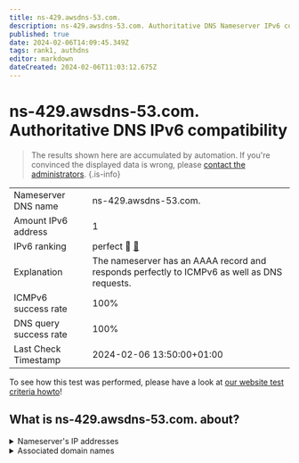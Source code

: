 ```yaml
---
title: ns-429.awsdns-53.com.
description: ns-429.awsdns-53.com. Authoritative DNS Nameserver IPv6 compatibility
published: true
date: 2024-02-06T14:09:45.349Z
tags: rank1, authdns
editor: markdown
dateCreated: 2024-02-06T11:03:12.675Z
---
```


# ns-429.awsdns-53.com. Authoritative DNS IPv6 compatibility

> The results shown here are accumulated by automation. If you're convinced the displayed data is wrong, please [contact the administrators](/howto/chat). 
{.is-info}




|   |   |
| - | - |
| Nameserver DNS name | ns-429.awsdns-53.com.
| Amount IPv6 address | 1
| IPv6 ranking | perfect :1st_place_medal: [🔗](/howto/ranking) |
| Explanation | The nameserver has an AAAA record and responds perfectly to ICMPv6 as well as DNS requests. |
| ICMPv6 success rate | 100%|
| DNS query success rate | 100% |
| Last Check Timestamp | 2024-02-06 13:50:00+01:00 |

To see how this test was performed, please have a look at [our website test criteria howto](/howto/testcriteria/authdns)!


## What is ns-429.awsdns-53.com. about?




<details>
<summary>Nameserver's IP addresses</summary>

2600:9000:5301:ad00::1

</details>



<details>
<summary>Associated domain names</summary>

www.snowflake.com

</details>
